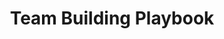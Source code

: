 ---
layout: posts_by_category
categories: Team_Building_Playbook
title: Team Building Playbook
permalink: /category/Team_Building_Playbook
---